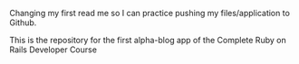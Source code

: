 Changing my first read me so I can practice pushing my files/application to Github.

This is the repository for the first alpha-blog app of the Complete Ruby on Rails Developer Course
